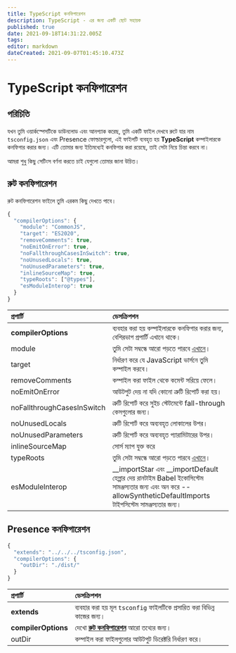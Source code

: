 ```yaml
---
title: TypeScript কনফিগারেশন
description: TypeScript - এর জন্য একটি ছোট সহায়ক
published: true
date: 2021-09-18T14:31:22.005Z
tags:
editor: markdown
dateCreated: 2021-09-07T01:45:10.473Z
---
```


# TypeScript কনফিগারেশন

## পরিচিতি

যখন তুমি ওয়ার্কস্পেসটিকে ডাউনলোড এবং আনপ্যাক করেছ, তুমি একটি ফাইল দেখবে রুটে যার নাম `tsconfig.json` এবং Presence ফোল্ডারগুলো, এই ফাইলটি ব্যবহৃত হয় **TypeScript** কম্পাইলারকে কনফিগার করার জন্য। এটি তোমার জন্য ইতিমধ্যেই কনফিগার করা রয়েছে, তাই সেটা নিয়ে চিন্তা করবে না।

আমরা শুধু কিছু সেটিংস বর্ণনা করতে চাই যেগুলো তোমার জানা উচিত।

## রুট কনফিগারেশন

রুট কনফিগারেশন ফাইলে তুমি এরকম কিছু দেখতে পাবে।

```javascript
{
  "compilerOptions": {
    "module": "CommonJS",
    "target": "ES2020",
    "removeComments": true,
    "noEmitOnError": true,
    "noFallthroughCasesInSwitch": true,
    "noUnusedLocals": true,
    "noUnusedParameters": true,
    "inlineSourceMap": true,
    "typeRoots": ["@types"],
    "esModuleInterop": true
  }
}
```

| প্রপার্টি                  | ডেসক্রিপশন                                                                                                                                                           |
|:-------------------------- |:-------------------------------------------------------------------------------------------------------------------------------------------------------------------- |
| **compilerOptions**        | ব্যবহার করা হয় কম্পাইলারকে কনফিগার করার জন্য, বেশিরভাগ প্রপার্টি এখানে থাকে।                                                                                         |
| module                     | তুমি সেটা সম্বন্ধে আরো পড়তে পারবে [এখানে](https://www.typescriptlang.org/docs/handbook/modules.html)।                                                                |
| target                     | নির্ধারণ করে যে JavaScript ভার্সনে তুমি কম্পাইল করবে।                                                                                                                |
| removeComments             | কম্পাইল করা ফাইল থেকে কমেন্ট সরিয়ে ফেলে।                                                                                                                             |
| noEmitOnError              | আউটপুট দেয় না যদি কোনো ত্রুটি রিপোর্ট করা হয়।                                                                                                                        |
| noFallthroughCasesInSwitch | ত্রুটি রিপোর্ট করে সুইচ স্টেটমেন্টে fall-through কেসগুলোর জন্য।                                                                                                      |
| noUnusedLocals             | ত্রুটি রিপোর্ট করে অব্যবহৃত লোকালের উপর।                                                                                                                             |
| noUnusedParameters         | ত্রুটি রিপোর্ট করে অব্যবহৃত প্যারামিটারের উপর।                                                                                                                       |
| inlineSourceMap            | সোর্স ম্যাপ যুক্ত করে                                                                                                                                                |
| typeRoots                  | তুমি সেটা সম্বন্ধে আরো পড়তে পারবে [এখানে](https://www.typescriptlang.org/docs/handbook/tsconfig-json.html#types-typeroots-and-types)।                                |
| esModuleInterop            | __importStar এবং __importDefault হেল্পার দেয় রানটাইম Babel ইকোসিস্টেম সামঞ্জস্যতার জন্য এবং অন করে --allowSyntheticDefaultImports টাইপসিস্টেম সামঞ্জস্যতার জন্য। |

## Presence কনফিগারেশন

```javascript
{
  "extends": "../../../tsconfig.json",
  "compilerOptions": {
    "outDir": "./dist/"
  }
}
```

| প্রপার্টি           | ডেসক্রিপশন                                                                            |
|:------------------- |:------------------------------------------------------------------------------------- |
| **extends**         | ব্যবহার করা হয় মূল `tsconfig` ফাইলটিকে প্রসারিত করা বিভিন্ন কাজের জন্য।               |
| **compilerOptions** | দেখো [**রুট কনফিগারেশন**](/dev/presence/tsconfig#root-configuration) আরো তথ্যের জন্য। |
| outDir              | কম্পাইল করা ফাইলগুলোর আউটপুট ডিরেক্টরি নির্ধারণ করে।                                  |
